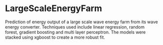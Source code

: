 # LargeScaleEnergyFarm

Prediction of energy output of a large scale wave energy farm from its wave energy converter.
Techniques used include linear regression, random forest, gradient boosting and multi layer perceptron.
The models were stacked using xgboost to create a more robust fit.

